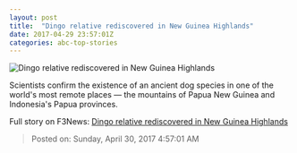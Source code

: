 ```yaml
---
layout: post
title:  "Dingo relative rediscovered in New Guinea Highlands"
date: 2017-04-29 23:57:01Z
categories: abc-top-stories
---
```


![Dingo relative rediscovered in New Guinea Highlands](http://www.abc.net.au/news/image/8483610-1x1-700x700.jpg)

Scientists confirm the existence of an ancient dog species in one of the world's most remote places — the mountains of Papua New Guinea and Indonesia's Papua provinces.


Full story on F3News: [Dingo relative rediscovered in New Guinea Highlands](http://www.f3nws.com/n/yPNCuF)

> Posted on: Sunday, April 30, 2017 4:57:01 AM
